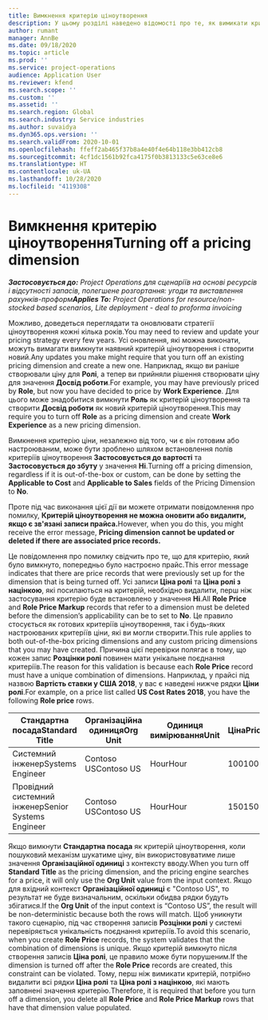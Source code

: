 ```yaml
---
title: Вимкнення критерію ціноутворення
description: У цьому розділі наведено відомості про те, як вимикати критерії ціноутворення.
author: rumant
manager: AnnBe
ms.date: 09/18/2020
ms.topic: article
ms.prod: ''
ms.service: project-operations
audience: Application User
ms.reviewer: kfend
ms.search.scope: ''
ms.custom: ''
ms.assetid: ''
ms.search.region: Global
ms.search.industry: Service industries
ms.author: suvaidya
ms.dyn365.ops.version: ''
ms.search.validFrom: 2020-10-01
ms.openlocfilehash: ffeff2ab465f37b8a4e40f4e64b118e3bb412cb8
ms.sourcegitcommit: 4cf1dc1561b92fca4175f0b3813133c5e63ce8e6
ms.translationtype: HT
ms.contentlocale: uk-UA
ms.lasthandoff: 10/28/2020
ms.locfileid: "4119308"
---
```

# <a name="turning-off-a-pricing-dimension"></a><span data-ttu-id="7c353-103">Вимкнення критерію ціноутворення</span><span class="sxs-lookup"><span data-stu-id="7c353-103">Turning off a pricing dimension</span></span>

<span data-ttu-id="7c353-104">_**Застосовується до:** Project Operations для сценаріїв на основі ресурсів і відсутності запасів, полегшене розгортання: угоди та виставлення рахунків-проформ_</span><span class="sxs-lookup"><span data-stu-id="7c353-104">_**Applies To:** Project Operations for resource/non-stocked based scenarios, Lite deployment - deal to proforma invoicing_</span></span>

<span data-ttu-id="7c353-105">Можливо, доведеться переглядати та оновлювати стратегії ціноутворення кожні кілька років.</span><span class="sxs-lookup"><span data-stu-id="7c353-105">You may need to review and update your pricing strategy every few years.</span></span> <span data-ttu-id="7c353-106">Усі оновлення, які можна виконати, можуть вимагати вимкнути наявний критерій ціноутворення і створити новий.</span><span class="sxs-lookup"><span data-stu-id="7c353-106">Any updates you make might require that you turn off an existing pricing dimension and create a new one.</span></span> <span data-ttu-id="7c353-107">Наприклад, якщо ви раніше створювали ціну для **Ролі**, а тепер ви прийняли рішення створювати ціну для значення **Досвід роботи**.</span><span class="sxs-lookup"><span data-stu-id="7c353-107">For example, you may have previously priced by **Role**, but now you have decided to price by **Work Experience**.</span></span> <span data-ttu-id="7c353-108">Для цього може знадобитися вимкнути **Роль** як критерій ціноутворення та створити **Досвід роботи** як новий критерій ціноутворення.</span><span class="sxs-lookup"><span data-stu-id="7c353-108">This may require you to turn off **Role** as a pricing dimension and create **Work Experience** as a new pricing dimension.</span></span> 

<span data-ttu-id="7c353-109">Вимкнення критерію ціни, незалежно від того, чи є він готовим або настроюваним, може бути зроблено шляхом встановлення полів критеріїв ціноутворення **Застосовується до вартості** та **Застосовується до збуту** у значення **Ні**.</span><span class="sxs-lookup"><span data-stu-id="7c353-109">Turning off a pricing dimension, regardless if it is out-of-the-box or custom, can be done by setting the **Applicable to Cost** and **Applicable to Sales** fields of the Pricing Dimension to **No**.</span></span>

<span data-ttu-id="7c353-110">Проте під час виконання цієї дії ви можете отримати повідомлення про помилку, **Критерій ціноутворення не можна оновити або видалити, якщо є зв'язані записи прайса.**</span><span class="sxs-lookup"><span data-stu-id="7c353-110">However, when you do this, you might receive the error message, **Pricing dimension cannot be updated or deleted if there are associated price records.**</span></span>

<span data-ttu-id="7c353-111">Це повідомлення про помилку свідчить про те, що для критерію, який було вимкнуто, попередньо було настроєно прайс.</span><span class="sxs-lookup"><span data-stu-id="7c353-111">This error message indicates that there are price records that were previously set up for the dimension that is being turned off.</span></span> <span data-ttu-id="7c353-112">Усі записи **Ціна ролі** та **Ціна ролі з націнкою**, які посилаються на критерій, необхідно видалити, перш ніж застосування критерію буде встановлено у значення **Ні**.</span><span class="sxs-lookup"><span data-stu-id="7c353-112">All **Role Price** and **Role Price Markup** records that refer to a dimension must be deleted before the dimension’s applicability can be to set to **No**.</span></span> <span data-ttu-id="7c353-113">Це правило стосується як готових критеріїв ціноутворення, так і будь-яких настроюваних критеріїв ціни, які ви могли створити.</span><span class="sxs-lookup"><span data-stu-id="7c353-113">This rule applies to both out-of-the-box pricing dimensions and any custom pricing dimensions that you may have created.</span></span> <span data-ttu-id="7c353-114">Причина цієї перевірки полягає в тому, що кожен запис **Розцінки ролі** повинен мати унікальне поєднання критеріїв.</span><span class="sxs-lookup"><span data-stu-id="7c353-114">The reason for this validation is because each **Role Price** record must have a unique combination of dimensions.</span></span> <span data-ttu-id="7c353-115">Наприклад, у прайсі під назвою **Вартість ставки у США 2018**, у вас є наведені нижче рядки **Ціни ролі**.</span><span class="sxs-lookup"><span data-stu-id="7c353-115">For example, on a price list called **US Cost Rates 2018**, you have the following **Role price** rows.</span></span> 

| <span data-ttu-id="7c353-116">Стандартна посада</span><span class="sxs-lookup"><span data-stu-id="7c353-116">Standard Title</span></span>         | <span data-ttu-id="7c353-117">Організаційна одиниця</span><span class="sxs-lookup"><span data-stu-id="7c353-117">Org Unit</span></span>    |<span data-ttu-id="7c353-118">Одиниця вимірювання</span><span class="sxs-lookup"><span data-stu-id="7c353-118">Unit</span></span>   |<span data-ttu-id="7c353-119">Ціна</span><span class="sxs-lookup"><span data-stu-id="7c353-119">Price</span></span>  |<span data-ttu-id="7c353-120">Грошова одиниця</span><span class="sxs-lookup"><span data-stu-id="7c353-120">Currency</span></span>  |
| -----------------------|-------------|-------|-------|----------|
| <span data-ttu-id="7c353-121">Системний інженер</span><span class="sxs-lookup"><span data-stu-id="7c353-121">Systems Engineer</span></span>|<span data-ttu-id="7c353-122">Contoso US</span><span class="sxs-lookup"><span data-stu-id="7c353-122">Contoso US</span></span>|<span data-ttu-id="7c353-123">Hour</span><span class="sxs-lookup"><span data-stu-id="7c353-123">Hour</span></span>| <span data-ttu-id="7c353-124">100</span><span class="sxs-lookup"><span data-stu-id="7c353-124">100</span></span>|<span data-ttu-id="7c353-125">USD</span><span class="sxs-lookup"><span data-stu-id="7c353-125">USD</span></span>|
| <span data-ttu-id="7c353-126">Провідний системний інженер</span><span class="sxs-lookup"><span data-stu-id="7c353-126">Senior Systems Engineer</span></span>|<span data-ttu-id="7c353-127">Contoso US</span><span class="sxs-lookup"><span data-stu-id="7c353-127">Contoso US</span></span>|<span data-ttu-id="7c353-128">Hour</span><span class="sxs-lookup"><span data-stu-id="7c353-128">Hour</span></span>| <span data-ttu-id="7c353-129">150</span><span class="sxs-lookup"><span data-stu-id="7c353-129">150</span></span>| <span data-ttu-id="7c353-130">USD</span><span class="sxs-lookup"><span data-stu-id="7c353-130">USD</span></span>|


<span data-ttu-id="7c353-131">Якщо вимкнути **Стандартна посада** як критерій ціноутворення, коли пошуковий механізм шукатиме ціну, він використовуватиме лише значення **Організаційної одиниці** з контексту вводу.</span><span class="sxs-lookup"><span data-stu-id="7c353-131">When you turn off **Standard Title** as the pricing dimension, and the pricing engine searches for a price, it will only use the **Org Unit** value from the input context.</span></span> <span data-ttu-id="7c353-132">Якщо для вхідний контекст **Організаційної одиниці** є "Contoso US", то результат не буде визначальним, оскільки обидва рядки будуть збігатися.</span><span class="sxs-lookup"><span data-stu-id="7c353-132">If the **Org Unit** of the input context is “Contoso US”, the result will be non-deterministic because both the rows will match.</span></span> <span data-ttu-id="7c353-133">Щоб уникнути такого сценарію, під час створення записів **Розцінки ролі** у системі перевіряється унікальність поєднання критеріїв.</span><span class="sxs-lookup"><span data-stu-id="7c353-133">To avoid this scenario, when you create **Role Price** records, the system validates that the combination of dimensions is unique.</span></span> <span data-ttu-id="7c353-134">Якщо критерій вимкнуто після створення записів **Ціна ролі**, це правило може бути порушеним.</span><span class="sxs-lookup"><span data-stu-id="7c353-134">If the dimension is turned off after the **Role Price** records are created, this constraint can be violated.</span></span> <span data-ttu-id="7c353-135">Тому, перш ніж вимикати критерій, потрібно видалити всі рядки **Ціна ролі** та **Ціна ролі з націнкою**, які мають заповнені значення критерію.</span><span class="sxs-lookup"><span data-stu-id="7c353-135">Therefore, it is required that before you turn off a dimension, you delete all **Role Price** and **Role Price Markup** rows that have that dimension value populated.</span></span>
